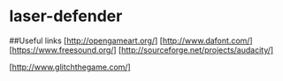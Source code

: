 # laser-defender



##Useful links
[http://opengameart.org/]
[http://www.dafont.com/]
[https://www.freesound.org/]
[http://sourceforge.net/projects/audacity/]

[http://www.glitchthegame.com/]
